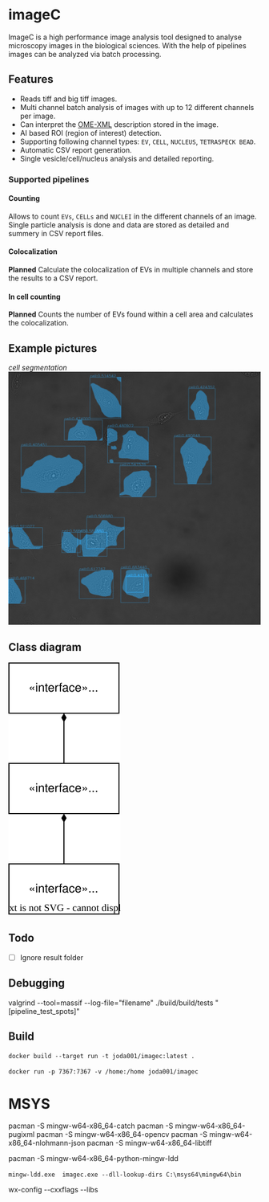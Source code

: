 # imageC

ImageC is a high performance image analysis tool designed to analyse microscopy images in the biological sciences.
With the help of pipelines images can be analyzed via batch processing.

## Features

- Reads tiff and big tiff images.
- Multi channel batch analysis of images with up to 12 different channels per image.
- Can interpret the [OME-XML](https://docs.openmicroscopy.org/ome-model/5.6.3/ome-xml/) description stored in the image.
- AI based ROI (region of interest) detection.
- Supporting following channel types: `EV`, `CELL`, `NUCLEUS`, `TETRASPECK BEAD`.
- Automatic CSV report generation.
- Single vesicle/cell/nucleus analysis and detailed reporting.

### Supported pipelines

#### Counting

Allows to count `EVs`, `CELLs` and `NUCLEI` in the different channels of an image.
Single particle analysis is done and data are stored as detailed and summery in CSV report files.

#### Colocalization

**Planned**
Calculate the colocalization of EVs in multiple channels and store the results to a CSV report.

#### In cell counting

**Planned**
Counts the number of EVs found within a cell area and calculates the colocalization.

## Example pictures

*cell segmentation*
![doc/cell_segmentation.jpg](doc/cell_segmentation.jpg)


## Class diagram

![doc/class_diagram.drawio.svg](doc/class_diagram.drawio.svg)

## Todo

- [ ] Ignore result folder


## Debugging

 valgrind --tool=massif --log-file="filename" ./build/build/tests "[pipeline_test_spots]"


## Build


`docker build --target run -t joda001/imagec:latest .`

`docker run -p 7367:7367 -v /home:/home joda001/imagec`
# MSYS

pacman -S mingw-w64-x86_64-catch
pacman -S mingw-w64-x86_64-pugixml
pacman -S mingw-w64-x86_64-opencv
pacman -S mingw-w64-x86_64-nlohmann-json
pacman -S mingw-w64-x86_64-libtiff


pacman -S mingw-w64-x86_64-python-mingw-ldd

`
mingw-ldd.exe  imagec.exe --dll-lookup-dirs C:\msys64\mingw64\bin
`


wx-config --cxxflags --libs
